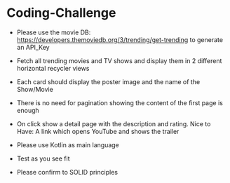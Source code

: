 # Coding-Challenge

- Please use the movie DB: https://developers.themoviedb.org/3/trending/get-trending to generate an API_Key
- Fetch all trending movies and TV shows and display them in 2 different horizontal recycler views
- Each card should display the poster image and the name of the Show/Movie
- There is no need for pagination showing the content of the first page is enough
- On click show a detail page with the description and rating. Nice to Have: A link which opens YouTube and shows the trailer

- Please use Kotlin as main language
- Test as you see fit
- Please confirm to SOLID principles
